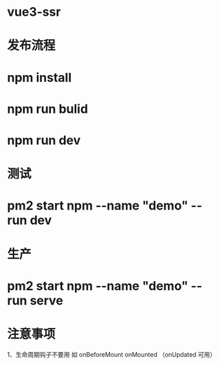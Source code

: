 # vue3-ssr

# 发布流程

# npm install

# npm run bulid

# npm run dev

# 测试

# pm2 start npm --name "demo" -- run dev

# 生产

# pm2 start npm --name "demo" -- run serve

# 注意事项

1、生命周期钩子不要用 如 onBeforeMount onMounted （onUpdated 可用）
